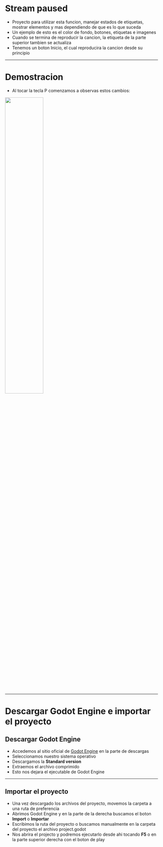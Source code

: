 # Stream paused
* Proyecto para utilizar esta funcion, manejar estados de etiquetas, mostrar elementos y mas dependiendo de que es lo que suceda
* Un ejemplo de esto es el color de fondo, botones, etiquetas e imagenes
* Cuando se termina de reproducir la cancion, la etiqueta de la parte superior tambien se actualiza
* Tenemos un boton Inicio, el cual reproducira la cancion desde su principio

---
# Demostracion
* Al tocar la tecla P comenzamos a observas estos cambios:
 <img width=50% src=https://github.com/MarcoPaoletta/StreamPaused/blob/master/Demostration.gif> 
 
---

# Descargar Godot Engine e importar el proyecto
## Descargar Godot Engine

* Accedemos al sitio oficial de [Godot Engine](https://godotengine.org/download) en la parte de descargas
* Seleccionamos nuestro sistema operativo
* Descargamos la **Standard version**
* Extraemos el archivo comprimido
* Esto nos dejara el ejecutable de Godot Engine

---

## Importar el proyecto

* Una vez descargado los archivos del proyecto, movemos la carpeta a una ruta de preferencia
* Abrimos Godot Engine y en la parte de la derecha buscamos el boton **Import** o **Importar**
* Escribimos la ruta del proyecto o buscamos manualmente en la carpeta del proyecto el archivo project.godot 
* Nos abrira el projecto y podremos ejecutarlo desde ahi tocando **F5** o en la parte superior derecha con el boton de play
